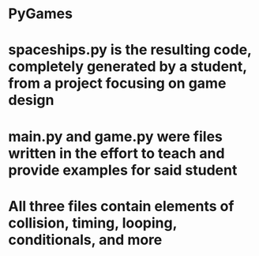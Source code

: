 # PyGames

# spaceships.py is the resulting code, completely generated by a student, from a project focusing on game design
# main.py and game.py were files written in the effort to teach and provide examples for said student
# All three files contain elements of collision, timing, looping, conditionals, and more

